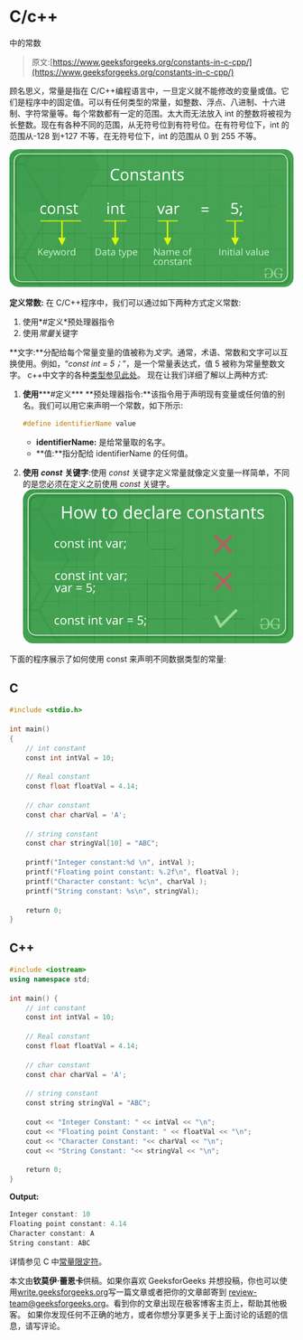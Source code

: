 # C/c++

中的常数

> 原文:[https://www.geeksforgeeks.org/constants-in-c-cpp/](https://www.geeksforgeeks.org/constants-in-c-cpp/)

顾名思义，常量是指在 C/C++编程语言中，一旦定义就不能修改的变量或值。它们是程序中的固定值。可以有任何类型的常量，如整数、浮点、八进制、十六进制、字符常量等。每个常数都有一定的范围。太大而无法放入 int 的整数将被视为长整数。现在有各种不同的范围，从无符号位到有符号位。在有符号位下，int 的范围从-128 到+127 不等，在无符号位下，int 的范围从 0 到 255 不等。

![](img/33d823095ace00572a9de8b4762cad0d.png)

**定义常数:**
在 C/C++程序中，我们可以通过如下两种方式定义常数:

1.  使用*#定义*预处理器指令
2.  使用*常量*关键字

**文字:**分配给每个常量变量的值被称为*文字*。通常，术语、常数和文字可以互换使用。例如，“*const int = 5；*”，是一个常量表达式，值 5 被称为常量整数文字。
c++中文字的各种[类型参见此处](https://www.geeksforgeeks.org/types-of-literals-in-c-c-with-examples/)。
现在让我们详细了解以上两种方式:

1.  **使用*****#定义*** **预处理器指令:**该指令用于声明现有变量或任何值的别名。我们可以用它来声明一个常数，如下所示:

    ```cpp
    #define identifierName value
    ```

    *   **identifierName:** 是给常量取的名字。
    *   **值:**指分配给 identifierName 的任何值。
2.  **使用** ***const*** **关键字**:使用 *const* 关键字定义常量就像定义变量一样简单，不同的是您必须在定义之前使用 *const* 关键字。![](img/999a1d61113f5802085f51d7646b70a0.png)

下面的程序展示了如何使用 const 来声明不同数据类型的常量:

## C

```cpp
#include <stdio.h>

int main()
{
    // int constant
    const int intVal = 10; 

    // Real constant
    const float floatVal = 4.14;

    // char constant 
    const char charVal = 'A'; 

    // string constant
    const char stringVal[10] = "ABC"; 

    printf("Integer constant:%d \n", intVal );
    printf("Floating point constant: %.2f\n", floatVal );
    printf("Character constant: %c\n", charVal );
    printf("String constant: %s\n", stringVal);

    return 0;
}
```

## C++

```cpp
#include <iostream>
using namespace std;

int main() {
    // int constant
    const int intVal = 10; 

    // Real constant
    const float floatVal = 4.14;

    // char constant 
    const char charVal = 'A'; 

    // string constant
    const string stringVal = "ABC"; 

    cout << "Integer Constant: " << intVal << "\n"; 
    cout << "Floating point Constant: " << floatVal << "\n"; 
    cout << "Character Constant: "<< charVal << "\n"; 
    cout << "String Constant: "<< stringVal << "\n";

    return 0; 
}
```

**Output:**

```cpp
Integer constant: 10 
Floating point constant: 4.14
Character constant: A 
String constant: ABC 
```

详情参见 C 中[常量限定符](https://www.geeksforgeeks.org/const-qualifier-in-c/)。

本文由**钦莫伊·蕾恩卡**供稿。如果你喜欢 GeeksforGeeks 并想投稿，你也可以使用[write.geeksforgeeks.org](https://write.geeksforgeeks.org)写一篇文章或者把你的文章邮寄到 review-team@geeksforgeeks.org。看到你的文章出现在极客博客主页上，帮助其他极客。
如果你发现任何不正确的地方，或者你想分享更多关于上面讨论的话题的信息，请写评论。